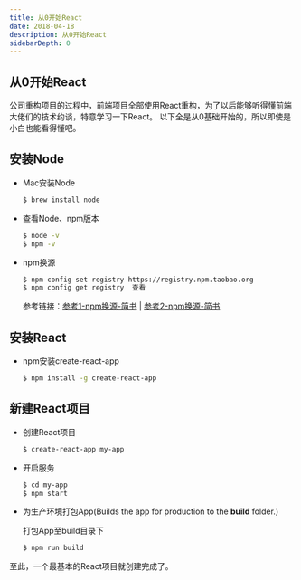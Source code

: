 ```yaml
---
title: 从0开始React
date: 2018-04-18
description: 从0开始React
sidebarDepth: 0
---
```


## 从0开始React

<!--# 简介
从0开始搭建一个React项目-->

公司重构项目的过程中，前端项目全部使用React重构，为了以后能够听得懂前端大佬们的技术约谈，特意学习一下React。
以下全是从0基础开始的，所以即使是小白也能看得懂吧。

## 安装Node
- Mac安装Node

    ```bash
    $ brew install node
    ```

- 查看Node、npm版本

    ```bash
    $ node -v
    $ npm -v
    ```

- npm换源

    ```bash
    $ npm config set registry https://registry.npm.taobao.org
    $ npm config get registry  查看
    ```
    参考链接：[参考1-npm换源-简书](https://www.jianshu.com/p/0deb70e6f395) | [参考2-npm换源-简书](https://www.jianshu.com/p/f311a3a155ff)

## 安装React
- npm安装create-react-app

    ```bash
    $ npm install -g create-react-app
    ```

## 新建React项目
- 创建React项目

    ```bash
    $ create-react-app my-app
    ```

- 开启服务

    ```bash
    $ cd my-app
    $ npm start
    ```

- 为生产环境打包App(Builds the app for production to the **build** folder.)

    打包App至build目录下
    ```bash
    $ npm run build
    ```

至此，一个最基本的React项目就创建完成了。







